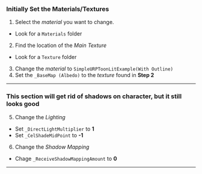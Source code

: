 ### Initially Set the Materials/Textures

1. Select the _material_ you want to change.
  + Look for a `Materials` folder
2. Find the location of the _Main Texture_ 
  + Look for a `Texture` folder
3. Change the _material_ to `SimpleURPToonLitExample(With Outline)`
4. Set the `_BaseMap (Albedo)` to the _texture_ found in **Step 2**


------------------------------------------------------------------------------


### This section will get rid of shadows on character, but it still looks good

5. Change the _Lighting_
  + Set `_DirectLightMultiplier` to **1**
  + Set `_CelShadeMidPoint` to **-1**
6. Change the _Shadow Mapping_
  + Chage `_ReceiveShadowMappingAmount` to **0** 


------------------------------------------------------------------------------


